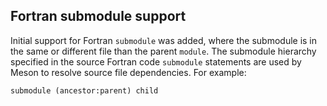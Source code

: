 ## Fortran submodule support

Initial support for Fortran ``submodule`` was added, where the submodule is in
the same or different file than the parent ``module``.
The submodule hierarchy specified in the source Fortran code `submodule`
statements are used by Meson to resolve source file dependencies.
For example:

```fortran
submodule (ancestor:parent) child
```

